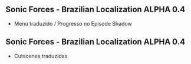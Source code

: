 ## Sonic Forces - Brazilian Localization ALPHA 0.4
- Menu traduzido / Progresso no Episode Shadow

## Sonic Forces - Brazilian Localization ALPHA 0.4
- Cutscenes traduzidas.